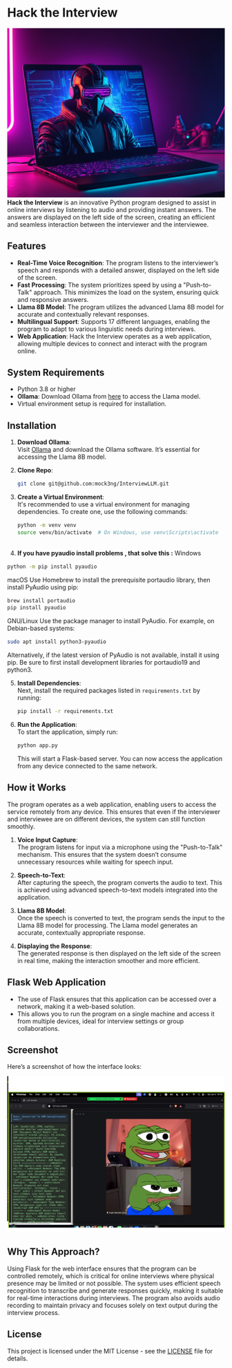 


# Hack the Interview

![Screenshot](images/head.png)
**Hack the Interview** is an innovative Python program designed to assist in online interviews by listening to audio and providing instant answers. The answers are displayed on the left side of the screen, creating an efficient and seamless interaction between the interviewer and the interviewee.

## Features

- **Real-Time Voice Recognition**: The program listens to the interviewer’s speech and responds with a detailed answer, displayed on the left side of the screen.
- **Fast Processing**: The system prioritizes speed by using a "Push-to-Talk" approach. This minimizes the load on the system, ensuring quick and responsive answers.
- **Llama 8B Model**: The program utilizes the advanced Llama 8B model for accurate and contextually relevant responses.
- **Multilingual Support**: Supports 17 different languages, enabling the program to adapt to various linguistic needs during interviews.
- **Web Application**: Hack the Interview operates as a web application, allowing multiple devices to connect and interact with the program online.

## System Requirements

- Python 3.8 or higher
- **Ollama**: Download Ollama from [here](https://ollama.com/) to access the Llama model.
- Virtual environment setup is required for installation.

## Installation

1. **Download Ollama**:  
   Visit [Ollama](https://ollama.com/) and download the Ollama software. It’s essential for accessing the Llama 8B model.

2. **Clone Repo**:  
   
   
   ```bash
   git clone git@github.com:mock3ng/InterviewLLM.git
   ```

3. **Create a Virtual Environment**:  
   It's recommended to use a virtual environment for managing dependencies. To create one, use the following commands:
   
   ```bash
   python -m venv venv
   source venv/bin/activate  # On Windows, use venv\Scripts\activate
 
   ```

4.  **If you have pyaudio install problems , that solve this :**
   Windows
   ```bash
   python -m pip install pyaudio
   ```
   
   macOS
   Use Homebrew to install the prerequisite portaudio library, then install PyAudio using pip:
    
   ```bash
   brew install portaudio
   pip install pyaudio
   ```
   GNU/Linux
   Use the package manager to install PyAudio. For example, on Debian-based systems:
   ```bash
   sudo apt install python3-pyaudio
   ```
   Alternatively, if the latest version of PyAudio is not available, install it using pip. Be sure to first install development libraries for portaudio19 and python3.
   

5. **Install Dependencies**:  
   Next, install the required packages listed in `requirements.txt` by running:
   
   ```bash
   pip install -r requirements.txt
   ```

6. **Run the Application**:  
   To start the application, simply run:
   
   ```bash
   python app.py
   ```

   This will start a Flask-based server. You can now access the application from any device connected to the same network.

## How it Works

The program operates as a web application, enabling users to access the service remotely from any device. This ensures that even if the interviewer and interviewee are on different devices, the system can still function smoothly.

1. **Voice Input Capture**:  
   The program listens for input via a microphone using the "Push-to-Talk" mechanism. This ensures that the system doesn’t consume unnecessary resources while waiting for speech input.

2. **Speech-to-Text**:  
   After capturing the speech, the program converts the audio to text. This is achieved using advanced speech-to-text models integrated into the application.

3. **Llama 8B Model**:  
   Once the speech is converted to text, the program sends the input to the Llama 8B model for processing. The Llama model generates an accurate, contextually appropriate response.

4. **Displaying the Response**:  
   The generated response is then displayed on the left side of the screen in real time, making the interaction smoother and more efficient.

## Flask Web Application

- The use of Flask ensures that this application can be accessed over a network, making it a web-based solution.
- This allows you to run the program on a single machine and access it from multiple devices, ideal for interview settings or group collaborations.

## Screenshot

Here’s a screenshot of how the interface looks:

![Screenshot](images/screenshoot.png)

## Why This Approach?

Using Flask for the web interface ensures that the program can be controlled remotely, which is critical for online interviews where physical presence may be limited or not possible. The system uses efficient speech recognition to transcribe and generate responses quickly, making it suitable for real-time interactions during interviews. The program also avoids audio recording to maintain privacy and focuses solely on text output during the interview process.

## License

This project is licensed under the MIT License - see the [LICENSE](LICENSE) file for details.

